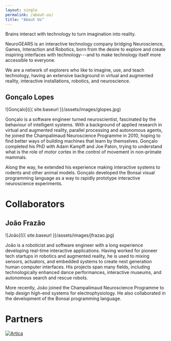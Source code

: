 ```yaml
---
layout: single
permalink: /about-us/
title: "About Us"
---
```


Brains interact with technology to turn imagination into reality.

NeuroGEARS is an interactive technology company bridging Neuroscience, Games, Interaction and Robotics, born from the desire to explore and create inspiring interfaces with technology---and to make technology itself more accessible to everyone.

We are a network of explorers who like to imagine, use, and teach technology, having an extensive background in virtual and augmented reality, interactive installations, robotics, and neuroscience.

## Gonçalo Lopes

![Gonçalo]({{ site.baseurl }}/assets/images/glopes.jpg)

Gonçalo is a software engineer turned neuroscientist, fascinated by the behaviour of intelligent systems. With a background of applied research in virtual and augmented reality, parallel processing and autonomous agents, he joined the Champalimaud Neuroscience Programme in 2010, hoping to find better ways of building machines that learn by themselves. Gonçalo completed his PhD with Adam Kampff and Joe Paton, trying to understand what is the role of motor cortex in the control of movement in non-primate mammals.

Along the way, he extended his experience making interactive systems to rodents and other animal models. Gonçalo developed the Bonsai visual programming language as a way to rapidly prototype interactive neuroscience experiments.

# Collaborators

## João Frazão

![João]({{ site.baseurl }}/assets/images/jfrazao.jpg)

João is a roboticist and software engineer with a long experience developing real-time interactive applications. Having worked for pioneer tech startups in robotics and augmented reality, he is used to mixing sensors, actuators, and embedded systems to create next generation human computer interfaces. His projects span many fields, including technologically enhanced dance performances, interactive museums, and autonomous search and rescue robots.

More recently, João joined the Champalimaud Neuroscience Programme to help design high-end systems for electrophysiology. He also collaborated in the development of the Bonsai programming language.

# Partners

<div class="column-group">
  <div>
    <a href="http://artica.cc/">
      <img src="{{ site.baseurl }}/assets/images/artica.svg" alt="Artica"/>
    </a>
  </div>
  <div class="column-group"/>
</div>
